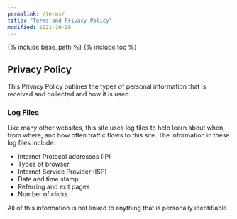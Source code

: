 ```yaml
---
permalink: /terms/
title: "Terms and Privacy Policy"
modified: 2021-10-20
---
```


{% include base_path %}
{% include toc %}

## Privacy Policy

This Privacy Policy outlines the types of personal information that is received and collected and how it is used.

### Log Files

Like many other websites, this site uses log files to help learn about when, from where, and how often traffic flows to this site. The information in these log files include:

* Internet Protocol addresses (IP)
* Types of browser
* Internet Service Provider (ISP)
* Date and time stamp
* Referring and exit pages
* Number of clicks

All of this information is not linked to anything that is personally identifiable.
